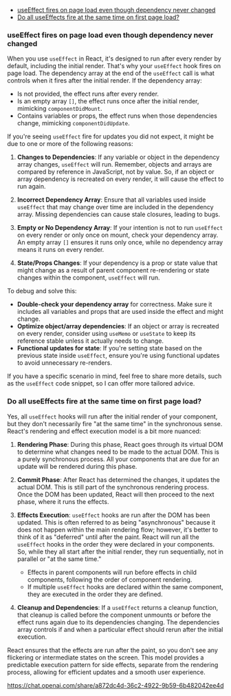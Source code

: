 - [useEffect fires on page load even though dependency never changed](#useeffect-fires-on-page-load-even-though-dependency-never-changed)
- [Do all useEffects fire at the same time on first page load?](#do-all-useeffects-fire-at-the-same-time-on-first-page-load)

### useEffect fires on page load even though dependency never changed

When you use `useEffect` in React, it's designed to run after every render by default, including the initial render. That's why your `useEffect` hook fires on page load. The dependency array at the end of the `useEffect` call is what controls when it fires after the initial render. If the dependency array:

- Is not provided, the effect runs after every render.
- Is an empty array `[]`, the effect runs once after the initial render, mimicking `componentDidMount`.
- Contains variables or props, the effect runs when those dependencies change, mimicking `componentDidUpdate`.

If you're seeing `useEffect` fire for updates you did not expect, it might be due to one or more of the following reasons:

1. **Changes to Dependencies**: If any variable or object in the dependency array changes, `useEffect` will run. Remember, objects and arrays are compared by reference in JavaScript, not by value. So, if an object or array dependency is recreated on every render, it will cause the effect to run again.

2. **Incorrect Dependency Array**: Ensure that all variables used inside `useEffect` that may change over time are included in the dependency array. Missing dependencies can cause stale closures, leading to bugs.

3. **Empty or No Dependency Array**: If your intention is not to run `useEffect` on every render or only once on mount, check your dependency array. An empty array `[]` ensures it runs only once, while no dependency array means it runs on every render.

4. **State/Props Changes**: If your dependency is a prop or state value that might change as a result of parent component re-rendering or state changes within the component, `useEffect` will run.

To debug and solve this:

- **Double-check your dependency array** for correctness. Make sure it includes all variables and props that are used inside the effect and might change.
- **Optimize object/array dependencies**: If an object or array is recreated on every render, consider using `useMemo` or `useState` to keep its reference stable unless it actually needs to change.
- **Functional updates for state**: If you're setting state based on the previous state inside `useEffect`, ensure you're using functional updates to avoid unnecessary re-renders.

If you have a specific scenario in mind, feel free to share more details, such as the `useEffect` code snippet, so I can offer more tailored advice.

### Do all useEffects fire at the same time on first page load?

Yes, all `useEffect` hooks will run after the initial render of your component, but they don't necessarily fire "at the same time" in the synchronous sense. React's rendering and effect execution model is a bit more nuanced:

1. **Rendering Phase**: During this phase, React goes through its virtual DOM to determine what changes need to be made to the actual DOM. This is a purely synchronous process. All your components that are due for an update will be rendered during this phase.

2. **Commit Phase**: After React has determined the changes, it updates the actual DOM. This is still part of the synchronous rendering process. Once the DOM has been updated, React will then proceed to the next phase, where it runs the effects.

3. **Effects Execution**: `useEffect` hooks are run after the DOM has been updated. This is often referred to as being "asynchronous" because it does not happen within the main rendering flow; however, it's better to think of it as "deferred" until after the paint. React will run all the `useEffect` hooks in the order they were declared in your components. So, while they all start after the initial render, they run sequentially, not in parallel or "at the same time."

   - Effects in parent components will run before effects in child components, following the order of component rendering.
   - If multiple `useEffect` hooks are declared within the same component, they are executed in the order they are defined.

4. **Cleanup and Dependencies**: If a `useEffect` returns a cleanup function, that cleanup is called before the component unmounts or before the effect runs again due to its dependencies changing. The dependencies array controls if and when a particular effect should rerun after the initial execution.

React ensures that the effects are run after the paint, so you don't see any flickering or intermediate states on the screen. This model provides a predictable execution pattern for side effects, separate from the rendering process, allowing for efficient updates and a smooth user experience.

https://chat.openai.com/share/a872dc4d-36c2-4922-9b59-6b482042ee4d
